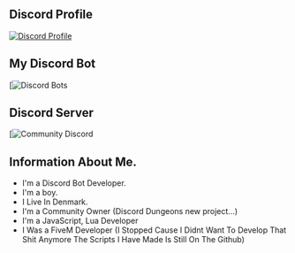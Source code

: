 ## Discord Profile
[![Discord Profile](https://discord.c99.nl/widget/theme-1/711712752246325343.png)](https://discord.com/users/483357154502377473)

## My Discord Bot
[![Discord Bots](https://top.gg/api/widget/804914348778717255.svg])

## Discord Server
[![Community Discord](https://discordapp.com/api/guilds/993641348022407280/widget.png?style=banner2])

## Information About Me.
- I'm a Discord Bot Developer.
- I'm a boy.
- I Live In Denmark.
- I'm a Community Owner (Discord Dungeons new project...)
- I'm a JavaScript, Lua Developer
- I Was a FiveM Developer (I Stopped Cause I Didnt Want To Develop That Shit Anymore The Scripts I Have Made Is Still On The Github)
